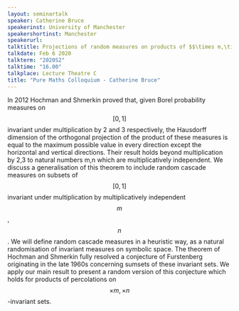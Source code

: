```yaml
---
layout: seminartalk
speaker: Catherine Bruce
speakerinst: University of Manchester
speakershortinst: Manchester
speakerurl: 
talktitle: Projections of random measures on products of $$\times m,\times n$$-invariant sets and a random Furstenberg sumset conjecture
talkdate: Feb 6 2020
talkterm: "2020S2"
talktime: "16.00"
talkplace: Lecture Theatre C
title: "Pure Maths Colloquium - Catherine Bruce"
---
```


  In 2012 Hochman and Shmerkin proved that, given Borel probability measures on $$[0,1]$$ invariant under multiplication by 2 and 3 respectively, the Hausdorff dimension of the orthogonal projection of the product of these measures is equal to the maximum possible value in every direction except the horizontal and vertical directions. Their result holds beyond multiplication by 2,3 to natural numbers m,n which are multiplicatively independent. We discuss a generalisation of this theorem to include random cascade measures on subsets of $$[0,1]$$ invariant under multiplication by multiplicatively independent $$m$$,$$n$$. We will define random cascade measures in a heuristic way, as a natural randomisation of invariant measures on symbolic space. The theorem of Hochman and Shmerkin fully resolved a conjecture of Furstenberg originating in the late 1960s concerning sumsets of these invariant sets. We apply our main result to present a random version of this conjecture which holds for products of percolations on $$\times m, \times n$$-invariant sets.
